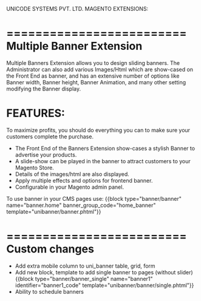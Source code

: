UNICODE SYSTEMS PVT. LTD. MAGENTO EXTENSIONS:

=========================
Multiple Banner Extension
=========================
Multiple Banners Extension allows you to design sliding banners.
The Administrator can also add various Images/Html which are show-cased on the Front End as banner, and has an extensive number of options like Banner width, Banner height, Banner Animation, and many other setting modifying the Banner display.

FEATURES:
=====================
To maximize profits, you should do everything you can to make sure your customers complete the purchase.
* The Front End of the Banners Extension show-cases a stylish Banner to advertise your products.
* A slide-show can be played in the banner to attract customers to your Magento Store.
* Details of the images/html are also displayed.
* Apply multiple effects and options for frontend banner.
* Configurable in your Magento admin panel.

To use banner in your CMS pages use:
{{block type="banner/banner" name="banner.home" banner_group_code="home_banner" template="unibanner/banner.phtml"}}

=========================
Custom changes
=========================
* Add extra mobile column to uni_banner table, grid, form
* Add new block, template to add single banner to pages (without slider)
{{block type="banner/banner_single" name="banner1" identifier="banner1_code" template="unibanner/banner/single.phtml"}}
* Ability to schedule banners